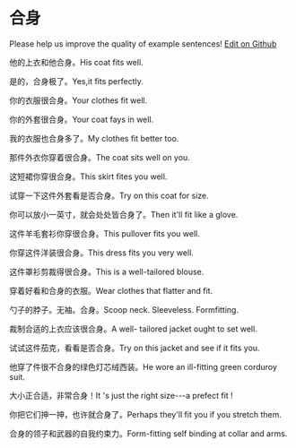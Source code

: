 # 合身

Please help us improve the quality of example sentences! [Edit on Github](https://github.com/jiyushe/jiyu-example-sentence-source/blob/main/chinese/heshen.md)

<p><span class="chinese">他的上衣和他合身。</span><span class="english">His coat fits well.</span></p>

<p><span class="chinese">是的，合身极了。</span><span class="english">Yes,it fits perfectly.</span></p>

<p><span class="chinese">你的衣服很合身。</span><span class="english">Your clothes fit well.</span></p>

<p><span class="chinese">你的外套很合身。</span><span class="english">Your coat fays in well.</span></p>

<p><span class="chinese">我的衣服也合身多了。</span><span class="english">My clothes fit better too.</span></p>

<p><span class="chinese">那件外衣你穿着很合身。</span><span class="english">The coat sits well on you.</span></p>

<p><span class="chinese">这短裙你穿很合身。</span><span class="english">This skirt fites you well.</span></p>

<p><span class="chinese">试穿一下这件外套看是否合身。</span><span class="english">Try on this coat for size.</span></p>

<p><span class="chinese">你可以放小一英寸，就会处处皆合身了。</span><span class="english">Then it'll fit like a glove.</span></p>

<p><span class="chinese">这件羊毛套衫你穿很合身。</span><span class="english">This pullover fits you well.</span></p>

<p><span class="chinese">你穿这件洋装很合身。</span><span class="english">This dress fits you very well.</span></p>

<p><span class="chinese">这件罩衫剪裁得很合身。</span><span class="english">This is a well-tailored blouse.</span></p>

<p><span class="chinese">穿着好看和合身的衣服。</span><span class="english">Wear clothes that flatter and fit.</span></p>

<p><span class="chinese">勺子的脖子。无袖。合身。</span><span class="english">Scoop neck. Sleeveless. Formfitting.</span></p>

<p><span class="chinese">裁制合适的上衣应该很合身。</span><span class="english">A well- tailored jacket ought to set well.</span></p>

<p><span class="chinese">试试这件茄克，看看是否合身。</span><span class="english">Try on this jacket and see if it fits you.</span></p>

<p><span class="chinese">他穿了件很不合身的绿色灯芯绒西装。</span><span class="english">He wore an ill-fitting green corduroy suit.</span></p>

<p><span class="chinese">大小正合适，非常合身！</span><span class="english">It 's just the right size---a prefect fit !</span></p>

<p><span class="chinese">你把它们抻一抻，也许就合身了。</span><span class="english">Perhaps they'll fit you if you stretch them.</span></p>

<p><span class="chinese">合身的领子和武器的自我约束力。</span><span class="english">Form-fitting self binding at collar and arms.</span></p>

